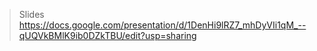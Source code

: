> Slides
https://docs.google.com/presentation/d/1DenHi9lRZ7_mhDyVIi1qM_--qUQVkBMlK9ib0DZkTBU/edit?usp=sharing
